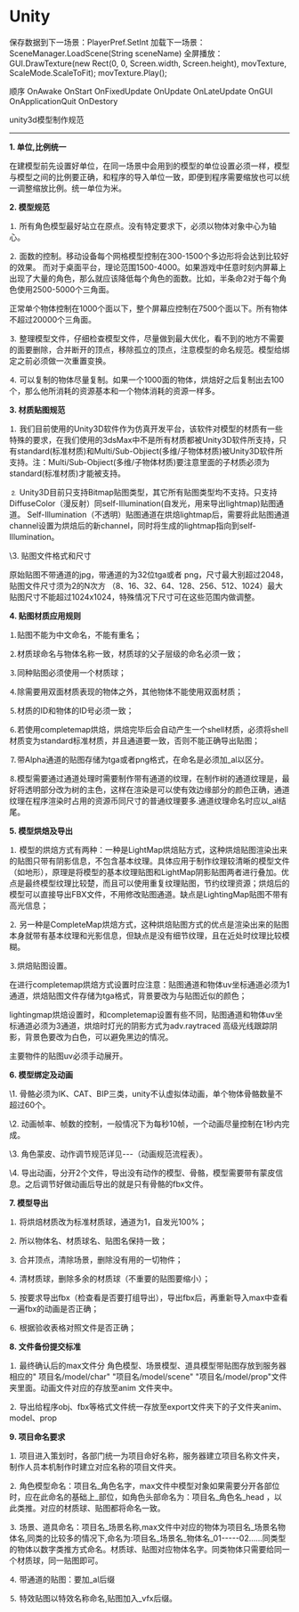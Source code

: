# Unity

保存数据到下一场景：PlayerPref.SetInt
加载下一场景：SceneManager.LoadScene(String sceneName)
全屏播放：
     GUI.DrawTexture(new Rect(0, 0, Screen.width, Screen.height), movTexture, ScaleMode.ScaleToFit);
     movTexture.Play();

顺序
OnAwake
OnStart
OnFixedUpdate
OnUpdate
OnLateUpdate
OnGUI
OnApplicationQuit
OnDestory







 unity3d模型制作规范

------

**1. 单位,比例统一**

 在建模型前先设置好单位，在同一场景中会用到的模型的单位设置必须一样，模型与模型之间的比例要正确，和程序的导入单位一致，即便到程序需要缩放也可以统一调整缩放比例。统一单位为米。

**2. 模型规范**

 ⒈ 所有角色模型最好站立在原点。没有特定要求下，必须以物体对象中心为轴心。

 ⒉ 面数的控制。移动设备每个网格模型控制在300-1500个多边形将会达到比较好的效果。 而对于桌面平台，理论范围1500-4000。如果游戏中任意时刻内屏幕上出现了大量的角色，那么就应该降低每个角色的面数。比如，半条命2对于每个角色使用2500-5000个三角面。

正常单个物体控制在1000个面以下，整个屏幕应控制在7500个面以下。所有物体不超过20000个三角面。

 ⒊ 整理模型文件，仔细检查模型文件，尽量做到最大优化，看不到的地方不需要的面要删除，合并断开的顶点，移除孤立的顶点，注意模型的命名规范。模型给绑定之前必须做一次重置变换。

 ⒋ 可以复制的物体尽量复制。如果一个1000面的物体，烘焙好之后复制出去100个，那么他所消耗的资源基本和一个物体消耗的资源一样多。

**3. 材质贴图规范**

 ⒈ 我们目前使用的Unity3D软件作为仿真开发平台，该软件对模型的材质有一些特殊的要求，在我们使用的3dsMax中不是所有材质都被Unity3D软件所支持，只有standard(标准材质)和Multi/Sub-Objiect(多维/子物体材质)被Unity3D软件所支持。注：Multi/Sub-Objiect(多维/子物体材质)要注意里面的子材质必须为standard(标准材质)才能被支持。

⒉ Unity3D目前只支持Bitmap贴图类型，其它所有贴图类型均不支持。只支持DiffuseColor（漫反射）同self-Illumination(自发光，用来导出lightmap)贴图通道。 Self-Illumination（不透明）贴图通道在烘焙lightmap后，需要将此贴图通道channel设置为烘焙后的新channel，同时将生成的lightmap指向到self-Illumination。

\3. 贴图文件格式和尺寸

 原始贴图不带通道的jpg，带通道的为32位tga或者 png，尺寸最大别超过2048，贴图文件尺寸须为2的N次方 （8、16、32、64、128、256、512、1024）最大贴图尺寸不能超过1024x1024，特殊情况下尺寸可在这些范围内做调整。

**4. 贴图材质应用规则**

⒈贴图不能为中文命名，不能有重名；

⒉材质球命名与物体名称一致，材质球的父子层级的命名必须一致；

⒊同种贴图必须使用一个材质球；

⒋除需要用双面材质表现的物体之外，其他物体不能使用双面材质；

⒌材质的ID和物体的ID号必须一致；

⒍若使用completemap烘焙，烘焙完毕后会自动产生一个shell材质，必须将shell材质变为standard标准材质，并且通道要一致，否则不能正确导出贴图；

⒎带Alpha通道的贴图存储为tga或者png格式，在命名是必须加_al以区分。

⒏模型需要通过通道处理时需要制作带有通道的纹理，在制作树的通道纹理是，最好将透明部分改为树的主色，这样在渲染是可以使有效边缘部分的颜色正确，通道纹理在程序渲染时占用的资源币同尺寸的普通纹理要多.通道纹理命名时应以_al结尾。

**5. 模型烘焙及导出**

 ⒈ 模型的烘焙方式有两种：一种是LightMap烘焙贴方式，这种烘焙贴图渲染出来的贴图只带有阴影信息，不包含基本纹理。具体应用于制作纹理较清晰的模型文件（如地形），原理是将模型的基本纹理贴图和LightMap阴影贴图两者进行叠加。优点是最终模型纹理比较楚，而且可以使用重复纹理贴图，节约纹理资源；烘焙后的模型可以直接导出FBX文件，不用修改贴图通道。缺点是LightingMap贴图不带有高光信息；

 ⒉ 另一种是CompleteMap烘焙方式，这种烘焙贴图方式的优点是渲染出来的贴图本身就带有基本纹理和光影信息，但缺点是没有细节纹理，且在近处时纹理比较模糊。

 ⒊烘焙贴图设置。

 在进行completemap烘焙方式设置时应注意：贴图通道和物体uv坐标通道必须为1通道，烘焙贴图文件存储为tga格式，背景要改为与贴图近似的颜色；

 lightingmap烘焙设置时，和completemap设置有些不同，贴图通道和物体uv坐标通道必须为3通道，烘焙时灯光的阴影方式为adv.raytraced 高级光线跟踪阴影，背景色要改为白色，可以避免黑边的情况。

 主要物件的贴图uv必须手动展开。

**6. 模型绑定及动画**

 \1. 骨骼必须为IK、CAT、BIP三类，unity不认虚拟体动画，单个物体骨骼数量不超过60个。

 \2. 动画帧率、帧数的控制，一般情况下为每秒10帧，一个动画尽量控制在1秒内完成。

 \3. 角色蒙皮、动作调节规范详见---（动画规范流程表）。

 \4. 导出动画，分开2个文件，导出没有动作的模型、骨骼，模型需要带有蒙皮信息。之后调节好做动画后导出的就是只有骨骼的fbx文件。

**7. 模型导出**

 ⒈ 将烘焙材质改为标准材质球，通道为1，自发光100%；

 ⒉ 所以物体名、材质球名、贴图名保持一致；

 ⒊ 合并顶点，清除场景，删除没有用的一切物件；

 ⒋ 清材质球，删除多余的材质球（不重要的贴图要缩小）；

 ⒌ 按要求导出fbx（检查看是否要打组导出），导出fbx后，再重新导入max中查看一遍fbx的动画是否正确；

 ⒍ 根据验收表格对照文件是否正确；

**8. 文件备份提交标准**

 ⒈ 最终确认后的max文件分 角色模型、场景模型、道具模型带贴图存放到服务器相应的" 项目名/model/char" "项目名/model/scene" "项目名/model/prop"文件夹里面。动画文件对应的存放至anim 文件夹中。

 ⒉ 导出给程序obj、fbx等格式文件统一存放至export文件夹下的子文件夹anim、model、prop

 **9. 项目命名要求**

 ⒈ 项目进入策划时，各部门统一为项目命好名称，服务器建立项目名称文件夹，制作人员本机制作时建立对应名称的项目文件夹。

 ⒉ 角色模型命名：项目名_角色名字，max文件中模型对象如果需要分开各部位时，应在此命名的基础上_部位，如角色头部命名为：项目名_角色名_head ，以此类推。对应的材质球、贴图都将命名一致。

 ⒊ 场景、道具命名：项目名_场景名称,max文件中对应的物体为项目名_场景名物体名,同类的比较多的情况下,命名为:项目名_场景名_物体名_01-----02……同类型的物体以数字类推方式命名。材质球、贴图对应物体名字。同类物体只需要给同一个材质球，同一贴图即可。

 ⒋ 带通道的贴图：要加_al后缀

 ⒌ 特效贴图以特效名称命名,贴图加入_vfx后缀。





